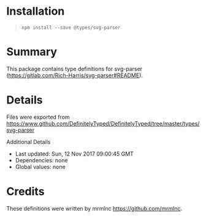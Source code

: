 # Installation
> `npm install --save @types/svg-parser`

# Summary
This package contains type definitions for svg-parser (https://gitlab.com/Rich-Harris/svg-parser#README).

# Details
Files were exported from https://www.github.com/DefinitelyTyped/DefinitelyTyped/tree/master/types/svg-parser

Additional Details
 * Last updated: Sun, 12 Nov 2017 09:00:45 GMT
 * Dependencies: none
 * Global values: none

# Credits
These definitions were written by mrmlnc <https://github.com/mrmlnc>.
